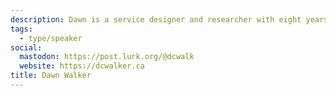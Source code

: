 ```yaml
---
description: Dawn is a service designer and researcher with eight years experience investigating complex challenges and designing strategies and products to respond. Prior projects have focused on community archives, environmental data stewardship, web platforms, internet infrastructure, and speculative low carbon networking. She completed her PhD at University of Toronto (2022) and currently works for the Ministry of Environment and Climate Change Strategy of the Government of BC.
tags:
  - type/speaker
social:
  mastodon: https://post.lurk.org/@dcwalk
  website: https://dcwalker.ca
title: Dawn Walker
---
```

